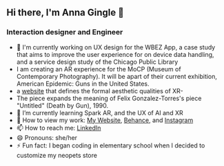 ## Hi there, I'm Anna Gingle :bell:

### Interaction designer and Engineer

- 🔭 I'm currently working on UX design for the WBEZ App, a case study that aims to improve the user experience for on device data handling, and a service design study of the Chicago Public Library
- I am creating an AR experience for the MoCP (Museum of Contemporary Photography). It will be apart of their current exhibition, American Epidemic: Guns in the United States.
-  a [website](https://github.com/AnnaGingle/uxofextendedreality) that defines the formal aesthetic qualities of XR-
- The piece expands the meaning of Felix Gonzalez-Torres's piece "Untitled" (Death by Gun), 1990.
- 🌱 I’m currently learning Spark AR, and the UX of AI and XR
- 💬 How to view my work: [My Website](https://annagingle.com/), [Behance](https://www.behance.net/annagingle), and [Instagram](https://www.instagram.com/ChicagoProgrammer)
- 📫 How to reach me: [LinkedIn](https://www.linkedin.com/in/annagingle/) 
- 😄 Pronouns: she/her
- ⚡ Fun fact: I began coding in elementary school when I decided to customize my neopets store

